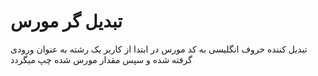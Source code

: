 # تبدیل گر مورس
تبدیل کننده حروف انگلیسی به کد مورس
در ابتدا از کاربر یک رشته به عنوان ورودی گرفته شده و سپس مقدار مورس شده چپ میگردد

